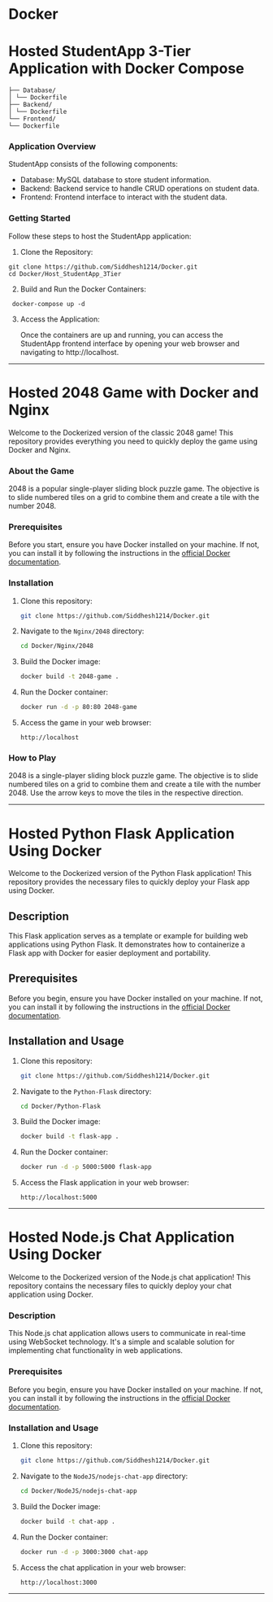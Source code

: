 # Docker

# Hosted StudentApp 3-Tier Application with Docker Compose
```
├── Database/
│ └── Dockerfile
├── Backend/
│ └── Dockerfile
└── Frontend/
└── Dockerfile
```
### Application Overview
StudentApp consists of the following components:

- Database: MySQL database to store student information.
- Backend: Backend service to handle CRUD operations on student data.
- Frontend: Frontend interface to interact with the student data.

### Getting Started
Follow these steps to host the StudentApp application:

1. Clone the Repository:
  ```
git clone https://github.com/Siddhesh1214/Docker.git
cd Docker/Host_StudentApp_3Tier
  ```
2. Build and Run the Docker Containers:
  ```
   docker-compose up -d
  ```

3. Access the Application:

      Once the containers are up and running, you can access the StudentApp frontend interface by opening your web browser and navigating to http://localhost.

---

# Hosted 2048 Game with Docker and Nginx

Welcome to the Dockerized version of the classic 2048 game! This repository provides everything you need to quickly deploy the game using Docker and Nginx.

### About the Game
2048 is a popular single-player sliding block puzzle game. The objective is to slide numbered tiles on a grid to combine them and create a tile with the number 2048.

### Prerequisites

Before you start, ensure you have Docker installed on your machine. If not, you can install it by following the instructions in the [official Docker documentation](https://docs.docker.com/get-docker/).

### Installation

1. Clone this repository:

    ```bash
    git clone https://github.com/Siddhesh1214/Docker.git
    ```

2. Navigate to the `Nginx/2048` directory:

    ```bash
    cd Docker/Nginx/2048
    ```

3. Build the Docker image:

    ```bash
    docker build -t 2048-game .
    ```

4. Run the Docker container:

    ```bash
    docker run -d -p 80:80 2048-game
    ```

5. Access the game in your web browser:

    ```
    http://localhost
    ```

### How to Play

2048 is a single-player sliding block puzzle game. The objective is to slide numbered tiles on a grid to combine them and create a tile with the number 2048. Use the arrow keys to move the tiles in the respective direction.


---

# Hosted Python Flask Application Using Docker

Welcome to the Dockerized version of the Python Flask application! This repository provides the necessary files to quickly deploy your Flask app using Docker.

## Description

This Flask application serves as a template or example for building web applications using Python Flask. It demonstrates how to containerize a Flask app with Docker for easier deployment and portability.

## Prerequisites

Before you begin, ensure you have Docker installed on your machine. If not, you can install it by following the instructions in the [official Docker documentation](https://docs.docker.com/get-docker/).

## Installation and Usage

1. Clone this repository:

    ```bash
    git clone https://github.com/Siddhesh1214/Docker.git
    ```

2. Navigate to the `Python-Flask` directory:

    ```bash
    cd Docker/Python-Flask
    ```

3. Build the Docker image:

    ```bash
    docker build -t flask-app .
    ```

4. Run the Docker container:

    ```bash
    docker run -d -p 5000:5000 flask-app
    ```

5. Access the Flask application in your web browser:

    ```
    http://localhost:5000
    ```
---

# Hosted Node.js Chat Application Using Docker

Welcome to the Dockerized version of the Node.js chat application! This repository contains the necessary files to quickly deploy your chat application using Docker.

### Description

This Node.js chat application allows users to communicate in real-time using WebSocket technology. It's a simple and scalable solution for implementing chat functionality in web applications.

### Prerequisites

Before you begin, ensure you have Docker installed on your machine. If not, you can install it by following the instructions in the [official Docker documentation](https://docs.docker.com/get-docker/).

### Installation and Usage

1. Clone this repository:

    ```bash
    git clone https://github.com/Siddhesh1214/Docker.git
    ```

2. Navigate to the `NodeJS/nodejs-chat-app` directory:

    ```bash
    cd Docker/NodeJS/nodejs-chat-app
    ```

3. Build the Docker image:

    ```bash
    docker build -t chat-app .
    ```

4. Run the Docker container:

    ```bash
    docker run -d -p 3000:3000 chat-app
    ```

5. Access the chat application in your web browser:

    ```
    http://localhost:3000
    ```

---

